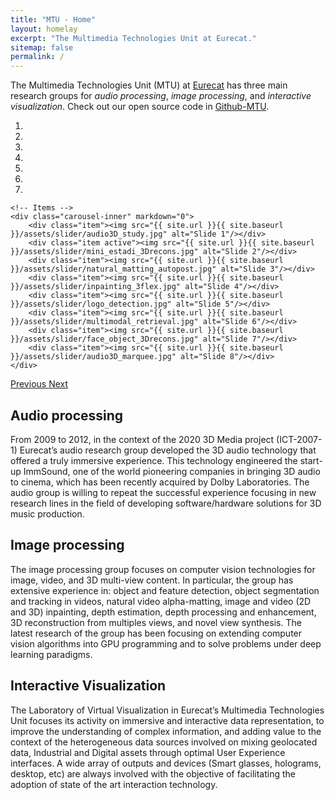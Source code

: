 ```yaml
---
title: "MTU - Home"
layout: homelay
excerpt: "The Multimedia Technologies Unit at Eurecat."
sitemap: false
permalink: /
---
```


The Multimedia Technologies Unit (MTU) at [Eurecat](https://www.eurecat.org) has three main research groups for *audio processing*, *image processing*, and *interactive visualization*. Check out our open source code in [Github-MTU](https://github.com/multimedia-eurecat).


<div markdown="0" id="carousel" class="carousel slide" data-ride="carousel" data-interval="5000" data-pause="hover" >
    <!-- Menu -->
    <ol class="carousel-indicators">
        <li data-target="#carousel" data-slide-to="0" class="active"></li>
        <li data-target="#carousel" data-slide-to="1"></li>
        <li data-target="#carousel" data-slide-to="2"></li>
        <li data-target="#carousel" data-slide-to="3"></li>
        <li data-target="#carousel" data-slide-to="4"></li>
        <li data-target="#carousel" data-slide-to="5"></li>
        <li data-target="#carousel" data-slide-to="6"></li>
    </ol>

    <!-- Items -->
    <div class="carousel-inner" markdown="0">
        <div class="item"><img src="{{ site.url }}{{ site.baseurl }}/assets/slider/audio3D_study.jpg" alt="Slide 1"/></div>
        <div class="item active"><img src="{{ site.url }}{{ site.baseurl }}/assets/slider/mini_estadi_3Drecons.jpg" alt="Slide 2"/></div>
        <div class="item"><img src="{{ site.url }}{{ site.baseurl }}/assets/slider/natural_matting_autopost.jpg" alt="Slide 3"/></div>
        <div class="item"><img src="{{ site.url }}{{ site.baseurl }}/assets/slider/inpainting_3flex.jpg" alt="Slide 4"/></div>
        <div class="item"><img src="{{ site.url }}{{ site.baseurl }}/assets/slider/logo_detection.jpg" alt="Slide 5"/></div>
        <div class="item"><img src="{{ site.url }}{{ site.baseurl }}/assets/slider/multimodal_retrieval.jpg" alt="Slide 6"/></div>
        <div class="item"><img src="{{ site.url }}{{ site.baseurl }}/assets/slider/face_object_3Drecons.jpg" alt="Slide 7"/></div>
        <div class="item"><img src="{{ site.url }}{{ site.baseurl }}/assets/slider/audio3D_marquee.jpg" alt="Slide 8"/></div>
    </div>
  <a class="left carousel-control" href="#carousel" role="button" data-slide="prev">
    <span class="glyphicon glyphicon-chevron-left" aria-hidden="true"></span>
    <span class="sr-only">Previous</span>
  </a>
  <a class="right carousel-control" href="#carousel" role="button" data-slide="next">
    <span class="glyphicon glyphicon-chevron-right" aria-hidden="true"></span>
    <span class="sr-only">Next</span>
  </a>
</div>


## Audio processing 

From 2009 to 2012, in the context of the 2020 3D Media project (ICT-2007-1) Eurecat’s audio research group developed the 3D audio technology that offered a truly immersive experience. This technology engineered the start-up ImmSound, one of the world pioneering companies in bringing 3D audio to cinema, which has been recently acquired by Dolby Laboratories. The audio group is willing to repeat the successful experience focusing in new research lines in the field of developing software/hardware solutions for 3D music production. 

## Image processing 

The image processing group focuses on computer vision technologies for image, video, and 3D multi-view content. In particular, the group has extensive experience in: object and feature detection, object segmentation and tracking in videos, natural video alpha-matting, image and video (2D and 3D) inpainting, depth estimation, depth processing and enhancement, 3D reconstruction from multiples views, and novel view synthesis. The latest research of the group has been focusing on extending computer vision algorithms into GPU programming and to solve problems under deep learning paradigms. 

## Interactive Visualization

The Laboratory of Virtual Visualization in Eurecat’s Multimedia Technologies Unit focuses its activity on immersive and interactive data representation, to improve the understanding of complex information, and adding value to the context of the heterogeneous data sources involved on mixing geolocated data, Industrial and Digital assets through optimal User Experience interfaces. A wide array of outputs and devices (Smart glasses, holograms, desktop, etc) are always involved with the objective of facilitating the adoption of state of the art interaction technology. 

<br>